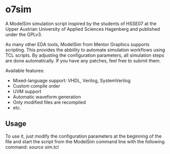 o7sim
=====

A ModelSim simulation script inspired by the students of HSSE07 at the Upper Austrian University of Applied Sciences Hagenberg and published under the GPLv3.

As many other EDA tools, ModelSim from Mentor Graphics supports scripting. This provides the abbility to automate simulation workflows using TCL scripts. By adjusting the configuration parameters, all simulation steps are done automatically. If you have any patches, feel free to submit them.

Available features:
* Mixed-language support: VHDL, Verilog, SystemVerilog
* Custom compile order
* UVM support
* Automatic waveform generation
* Only modified files are recompiled
* etc.

Usage
-----

To use it, just modify the configuration parameters at the beginning of the file and start the script from the ModelSim command line with the following command: *source sim.tcl*
